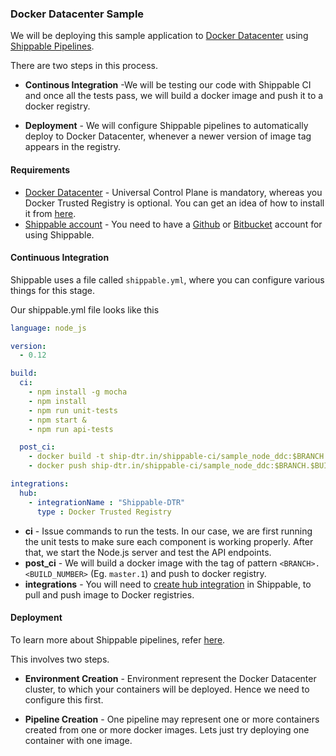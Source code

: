 ### Docker Datacenter Sample
We will be deploying this sample application to [Docker Datacenter](https://www.docker.com/products/docker-datacenter) using [Shippable Pipelines](http://ship-docsv2.s3-website-us-west-2.amazonaws.com/pipelines_overview/).

There are two steps in this process.
- __Continous Integration__ -We will be testing our code with Shippable CI and once all the tests pass, we will build a docker image and push it to a docker registry.

- __Deployment__ - We will configure Shippable pipelines to automatically deploy to Docker Datacenter, whenever a newer version of image tag appears in the registry.

#### Requirements
- [Docker Datacenter](https://www.docker.com/products/docker-datacenter) - Universal Control Plane is mandatory, whereas you Docker Trusted Registry is optional. You can get an idea of how to install it from [here](https://docs.docker.com/ucp/evaluation-install/).
- [Shippable account](https://shippable.com/) - You need to have a [Github](https://github.com/) or [Bitbucket](https://bitbucket.org/) account for using Shippable.

#### Continuous Integration
Shippable uses a file called `shippable.yml`, where you can configure various things for this stage.

Our shippable.yml file looks like this
```yaml
language: node_js

version:
  - 0.12

build:
  ci:
    - npm install -g mocha
    - npm install
    - npm run unit-tests
    - npm start &
    - npm run api-tests

  post_ci:
    - docker build -t ship-dtr.in/shippable-ci/sample_node_ddc:$BRANCH.$BUILD_NUMBER .
    - docker push ship-dtr.in/shippable-ci/sample_node_ddc:$BRANCH.$BUILD_NUMBER

integrations:
  hub:
    - integrationName : "Shippable-DTR"
      type : Docker Trusted Registry
```
- __ci__ - Issue commands to run the tests. In our case, we are first running the unit tests to make sure each component is working properly. After that, we start the Node.js server and test the API endpoints.
- __post_ci__ - We will build a docker image with the tag of pattern `<BRANCH>.<BUILD_NUMBER>` (Eg. `master.1`) and push to docker registry.
- __integrations__ - You will need to [create hub integration](http://docs.shippable.com/int_docker_registries/) in Shippable, to pull and push image to Docker registries.

#### Deployment
To learn more about Shippable pipelines, refer [here](http://docs.shippable.com/pipelines_overview/).

 This involves two steps.
 - __Environment Creation__ - Environment represent the Docker Datacenter cluster, to which your containers will be deployed. Hence we need to configure this first.

 - __Pipeline Creation__ - One pipeline may represent one or  more containers created from one or more docker images. Lets just try deploying one container with one image.
